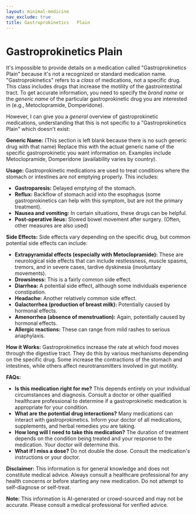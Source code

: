 ```yaml
---
layout: minimal-medicine
nav_exclude: true
title: Gastroprokinetics   Plain
---
```


# Gastroprokinetics   Plain

It's impossible to provide details on a medication called "Gastroprokinetics Plain" because it's not a recognized or standard medication name.  "Gastroprokinetics" refers to a *class* of medications, not a specific drug.  This class includes drugs that increase the motility of the gastrointestinal tract.  To get accurate information, you need to specify the *brand name* or the *generic name* of the particular gastroprokinetic drug you are interested in (e.g., Metoclopramide, Domperidone).

However, I can give you a *general* overview of gastroprokinetic medications, understanding that this is not specific to a "Gastroprokinetics Plain" which doesn't exist:


**Generic Name:**  (This section is left blank because there is no such generic drug with that name)  Replace this with the actual generic name of the specific gastroprokinetic you want information on. Examples include Metoclopramide, Domperidone (availability varies by country).


**Usage:** Gastroprokinetic medications are used to treat conditions where the stomach or intestines are not emptying properly. This includes:

* **Gastroparesis:**  Delayed emptying of the stomach.
* **Reflux:**  Backflow of stomach acid into the esophagus (some gastroprokinetics can help with this symptom, but are not the primary treatment).
* **Nausea and vomiting:** In certain situations, these drugs can be helpful.
* **Post-operative ileus:**  Slowed bowel movement after surgery.  (Often, other measures are also used)


**Side Effects:** Side effects vary depending on the specific drug, but common potential side effects can include:

* **Extrapyramidal effects (especially with Metoclopramide):**  These are neurological side effects that can include restlessness, muscle spasms, tremors, and in severe cases, tardive dyskinesia (involuntary movements).
* **Drowsiness:** This is a fairly common side effect.
* **Diarrhea:** A potential side effect, although some individuals experience constipation.
* **Headache:** Another relatively common side effect.
* **Galactorrhea (production of breast milk):**  Potentially caused by hormonal effects.
* **Amenorrhea (absence of menstruation):**  Again, potentially caused by hormonal effects.
* **Allergic reactions:**  These can range from mild rashes to serious anaphylaxis.


**How it Works:** Gastroprokinetics increase the rate at which food moves through the digestive tract.  They do this by various mechanisms depending on the specific drug. Some increase the contractions of the stomach and intestines, while others affect neurotransmitters involved in gut motility.


**FAQs:**

* **Is this medication right for me?**  This depends entirely on your individual circumstances and diagnosis. Consult a doctor or other qualified healthcare professional to determine if a gastroprokinetic medication is appropriate for your condition.
* **What are the potential drug interactions?**  Many medications can interact with gastroprokinetics.  Inform your doctor of all medications, supplements, and herbal remedies you are taking.
* **How long will I need to take this medication?**  The duration of treatment depends on the condition being treated and your response to the medication.  Your doctor will determine this.
* **What if I miss a dose?**  Do not double the dose.  Consult the medication's instructions or your doctor.

**Disclaimer:** This information is for general knowledge and does not constitute medical advice.  Always consult a healthcare professional for any health concerns or before starting any new medication.  Do not attempt to self-diagnose or self-treat.


**Note:** This information is AI-generated or crowd-sourced and may not be accurate. Please consult a medical professional for verified advice.